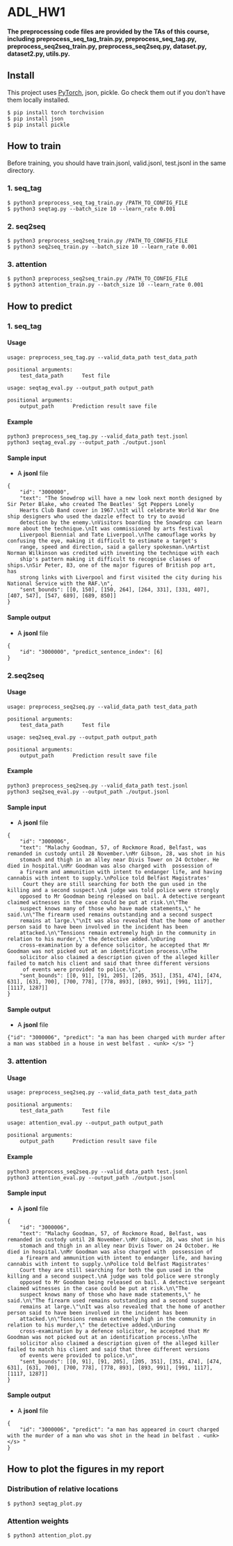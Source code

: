 # ADL_HW1

**The preprocessing code files are provided by the TAs of this course, including preprocess_seq_tag_train.py, preprocess_seq_tag.py, preprocess_seq2seq_train.py, preprocess_seq2seq.py, dataset.py, dataset2.py, utils.py.**

## Install
This project uses [PyTorch](https://pytorch.org/), json, pickle. Go check them out if you don't have them locally installed.

``$ pip install torch torchvision``  
``$ pip install json``  
``$ pip install pickle``  

## How to train
Before training, you should have train.jsonl, valid.jsonl, test.jsonl in the same directory.
### 1. seq_tag
```
$ python3 preprocess_seq_tag_train.py /PATH_TO_CONFIG_FILE
$ python3 seqtag.py --batch_size 10 --learn_rate 0.001
```
### 2. seq2seq
```
$ python3 preprocess_seq2seq_train.py /PATH_TO_CONFIG_FILE
$ python3 seq2seq_train.py --batch_size 10 --learn_rate 0.001
```

### 3. attention
```
$ python3 preprocess_seq2seq_train.py /PATH_TO_CONFIG_FILE
$ python3 attention_train.py --batch_size 10 --learn_rate 0.001
```

## How to predict
### 1. seq_tag
#### Usage
```
usage: preprocess_seq_tag.py --valid_data_path test_data_path

positional arguments:
    test_data_path      Test file
```
```
usage: seqtag_eval.py --output_path output_path

positional arguments:
    output_path      Prediction result save file
```
#### Example
```
python3 preprocess_seq_tag.py --valid_data_path test.jsonl
python3 seqtag_eval.py --output_path ./output.jsonl
```

#### Sample input
- A **jsonl** file  
```
{
    "id": "3000000", 
    "text": "The Snowdrop will have a new look next month designed by Sir Peter Blake, who created The Beatles' Sgt Peppers Lonely 
    Hearts Club Band cover in 1967.\nIt will celebrate World War One ship designers who used the dazzle effect to try to avoid 
    detection by the enemy.\nVisitors boarding the Snowdrop can learn more about the technique.\nIt was commissioned by arts festival 
    Liverpool Biennial and Tate Liverpool.\nThe camouflage works by confusing the eye, making it difficult to estimate a target's 
    range, speed and direction, said a gallery spokesman.\nArtist Norman Wilkinson was credited with inventing the technique with each 
    ship's pattern making it difficult to recognise classes of ships.\nSir Peter, 83, one of the major figures of British pop art, has 
    strong links with Liverpool and first visited the city during his National Service with the RAF.\n", 
    "sent_bounds": [[0, 150], [150, 264], [264, 331], [331, 407], [407, 547], [547, 689], [689, 850]]
}
```

#### Sample output
- A **jsonl** file  
```
{
    "id": "3000000", "predict_sentence_index": [6]
}
```

### 2.seq2seq
#### Usage
```
usage: preprocess_seq2seq.py --valid_data_path test_data_path

positional arguments:
    test_data_path      Test file
```
```
usage: seq2seq_eval.py --output_path output_path

positional arguments:
    output_path      Prediction result save file
```
#### Example
```
python3 preprocess_seq2seq.py --valid_data_path test.jsonl
python3 seq2seq_eval.py --output_path ./output.jsonl
```

#### Sample input
- A **jsonl** file  
```
{
    "id": "3000006", 
    "text": "Malachy Goodman, 57, of Rockmore Road, Belfast, was remanded in custody until 28 November.\nMr Gibson, 28, was shot in his 
    stomach and thigh in an alley near Divis Tower on 24 October. He died in hospital.\nMr Goodman was also charged with  possession of 
    a firearm and ammunition with intent to endanger life, and having cannabis with intent to supply.\nPolice told Belfast Magistrates'
     Court they are still searching for both the gun used in the killing and a second suspect.\nA judge was told police were strongly 
    opposed to Mr Goodman being released on bail. A detective sergeant claimed witnesses in the case could be put at risk.\n\"The 
    suspect knows many of those who have made statements,\" he said.\n\"The firearm used remains outstanding and a second suspect 
    remains at large.\"\nIt was also revealed that the home of another person said to have been involved in the incident has been 
    attacked.\n\"Tensions remain extremely high in the community in relation to his murder,\" the detective added.\nDuring 
    cross-examination by a defence solicitor, he accepted that Mr Goodman was not picked out at an identification process.\nThe 
    solicitor also claimed a description given of the alleged killer failed to match his client and said that three different versions
     of events were provided to police.\n", 
    "sent_bounds": [[0, 91], [91, 205], [205, 351], [351, 474], [474, 631], [631, 700], [700, 778], [778, 893], [893, 991], [991, 1117], [1117, 1287]]
}
```

#### Sample output
- A **jsonl** file  
```
{"id": "3000006", "predict": "a man has been charged with murder after a man was stabbed in a house in west belfast . <unk> </s> "}
```

### 3. attention
#### Usage
```
usage: preprocess_seq2seq.py --valid_data_path test_data_path

positional arguments:
    test_data_path      Test file
```
```
usage: attention_eval.py --output_path output_path

positional arguments:
    output_path      Prediction result save file
```
#### Example
```
python3 preprocess_seq2seq.py --valid_data_path test.jsonl
python3 attention_eval.py --output_path ./output.jsonl
```

#### Sample input
- A **jsonl** file  
```
{
    "id": "3000006", 
    "text": "Malachy Goodman, 57, of Rockmore Road, Belfast, was remanded in custody until 28 November.\nMr Gibson, 28, was shot in his 
    stomach and thigh in an alley near Divis Tower on 24 October. He died in hospital.\nMr Goodman was also charged with  possession of 
    a firearm and ammunition with intent to endanger life, and having cannabis with intent to supply.\nPolice told Belfast Magistrates' 
    Court they are still searching for both the gun used in the killing and a second suspect.\nA judge was told police were strongly 
    opposed to Mr Goodman being released on bail. A detective sergeant claimed witnesses in the case could be put at risk.\n\"The 
    suspect knows many of those who have made statements,\" he said.\n\"The firearm used remains outstanding and a second suspect 
    remains at large.\"\nIt was also revealed that the home of another person said to have been involved in the incident has been 
    attacked.\n\"Tensions remain extremely high in the community in relation to his murder,\" the detective added.\nDuring 
    cross-examination by a defence solicitor, he accepted that Mr Goodman was not picked out at an identification process.\nThe 
    solicitor also claimed a description given of the alleged killer failed to match his client and said that three different versions 
    of events were provided to police.\n", 
    "sent_bounds": [[0, 91], [91, 205], [205, 351], [351, 474], [474, 631], [631, 700], [700, 778], [778, 893], [893, 991], [991, 1117], [1117, 1287]]
}
```

#### Sample output
- A **jsonl** file  
```
{
    "id": "3000006", "predict": "a man has appeared in court charged with the murder of a man who was shot in the head in belfast . <unk> </s> "
}
```

## How to plot the figures in my report
### Distribution of relative locations
``$ python3 seqtag_plot.py``  

### Attention weights
``$ python3 attention_plot.py``  